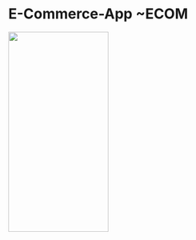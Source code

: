 # E-Commerce-App ~ECOM
<img src="https://user-images.githubusercontent.com/33626163/217588297-f4e17a0c-1650-4b46-9f66-ce42aed1a819.jpg" width="200" height = "400" />
